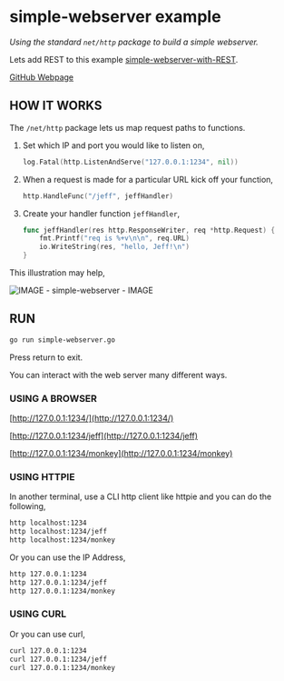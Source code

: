 # simple-webserver example

_Using the standard `net/http` package to build a simple webserver._

Lets add REST to this example
[simple-webserver-with-REST](https://github.com/JeffDeCola/my-go-examples/tree/master/api/simple-webserver-with-REST).

[GitHub Webpage](https://jeffdecola.github.io/my-go-examples/)

## HOW IT WORKS

The `/net/http` package lets us map request paths to functions.

1. Set which IP and port you would like to listen on,

    ```go
    log.Fatal(http.ListenAndServe("127.0.0.1:1234", nil))
    ```

1. When a request is made for a particular URL kick off your function,

    ```go
    http.HandleFunc("/jeff", jeffHandler)
    ```

1. Create your handler function `jeffHandler`,

    ```go
    func jeffHandler(res http.ResponseWriter, req *http.Request) {
        fmt.Printf("req is %+v\n\n", req.URL)
        io.WriteString(res, "hello, Jeff!\n")
    }
    ```

This illustration may help,

![IMAGE - simple-webserver - IMAGE](../../docs/pics/webserver/simple-webserver.jpg)

## RUN

```bash
go run simple-webserver.go
```

Press return to exit.

You can interact with the web server many different ways.

### USING A BROWSER

[http://127.0.0.1:1234/](http://127.0.0.1:1234/)

[http://127.0.0.1:1234/jeff](http://127.0.0.1:1234/jeff)

[http://127.0.0.1:1234/monkey](http://127.0.0.1:1234/monkey)

### USING HTTPIE

In another terminal, use a CLI http client like
httpie and you can do the following,

```bash
http localhost:1234
http localhost:1234/jeff
http localhost:1234/monkey
```

Or you can use the IP Address,

```bash
http 127.0.0.1:1234
http 127.0.0.1:1234/jeff
http 127.0.0.1:1234/monkey
```

### USING CURL

Or you can use curl,

```bash
curl 127.0.0.1:1234
curl 127.0.0.1:1234/jeff
curl 127.0.0.1:1234/monkey
```
